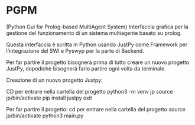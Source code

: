 # PGPM
(Python Gui for Prolog-based MultiAgent System)
Interfaccia grafica per la gestione del funzionamento di un sistema multiagente basato su prolog.

Questa interfaccia è scritta in Python usando JustPy come Framework per l'integrazione del SWI e Pyswyp per la parte di Backend.

Per far partire il progetto bisognerà prima di tutto creare un nuovo progetto JustPy, dopodichè bisognerà farlo partire ogni volta da terminale.

Creazione di un nuovo progetto Justpy:

CD per entrare nella cartella del progetto
python3 -m venv jp 
source jp/bin/activate
pip install justpy
exit


Per far partire il progetto:
cd per entrare nella cartella del progetto
source jp/bin/activate
python3 main.py
